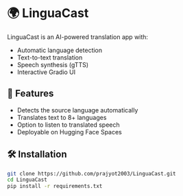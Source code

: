 # 🌍 LinguaCast

LinguaCast is an AI-powered translation app with:
- Automatic language detection
- Text-to-text translation
- Speech synthesis (gTTS)
- Interactive Gradio UI

## 🚀 Features
- Detects the source language automatically
- Translates text to 8+ languages
- Option to listen to translated speech
- Deployable on Hugging Face Spaces

## 🛠 Installation
```bash
git clone https://github.com/prajyot2003/LinguaCast.git
cd LinguaCast
pip install -r requirements.txt
